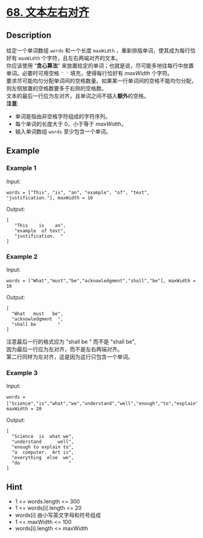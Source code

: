 # [68. 文本左右对齐](https://leetcode.cn/problems/text-justification/description/)
## Description
给定一个单词数组 `words` 和一个长度 `maxWidth` ，重新排版单词，使其成为每行恰好有 `maxWidth` 个字符，且左右两端对齐的文本。  
你应该使用 “**贪心算法**” 来放置给定的单词；也就是说，尽可能多地往每行中放置单词。必要时可用空格 `' '` 填充，使得每行恰好有 *maxWidth* 个字符。  
要求尽可能均匀分配单词间的空格数量。如果某一行单词间的空格不能均匀分配，则左侧放置的空格数要多于右侧的空格数。  
文本的最后一行应为左对齐，且单词之间不插入**额外**的空格。  
**注意**:  
- 单词是指由非空格字符组成的字符序列。  
- 每个单词的长度大于 0，小于等于 *maxWidth*。  
- 输入单词数组 `words` 至少包含一个单词。  
## Example
### Example 1
Input:  
```
words = ["This", "is", "an", "example", "of", "text", "justification."], maxWidth = 16
```
Output:
```
[
   "This    is    an",
   "example  of text",
   "justification.  "
]
```
### Example 2
Input:  
```
words = ["What","must","be","acknowledgment","shall","be"], maxWidth = 16
```
Output:
```
[
  "What   must   be",
  "acknowledgment  ",
  "shall be        "
]
```
注意最后一行的格式应为 "shall be    " 而不是 "shall     be",  
因为最后一行应为左对齐，而不是左右两端对齐。         
第二行同样为左对齐，这是因为这行只包含一个单词。  
### Example 3
Input:  
```
words = ["Science","is","what","we","understand","well","enough","to","explain","to","a","computer.","Art","is","everything","else","we","do"]，maxWidth = 20
```
Output:
```
[
  "Science  is  what we",
  "understand      well",
  "enough to explain to",
  "a  computer.  Art is",
  "everything  else  we",
  "do                  "
]
```
## Hint
- 1 <= words.length <= 300
- 1 <= words[i].length <= 20
- words[i] 由小写英文字母和符号组成
- 1 <= maxWidth <= 100
- words[i].length <= maxWidth
